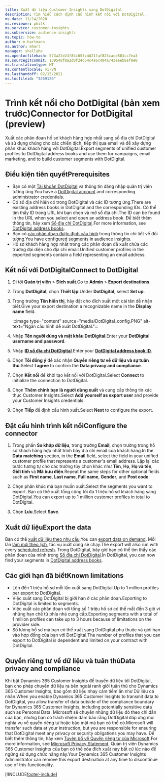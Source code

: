 ```yaml
---
title: Xuất dữ liệu Customer Insights sang DotDigital
description: Tìm hiểu cách định cấu hình kết nối với DotDigital.
ms.date: 11/14/2020
ms.reviewer: philk
ms.service: customer-insights
ms.subservice: audience-insights
ms.topic: how-to
author: m-hartmann
ms.author: mhart
manager: shellyha
ms.openlocfilehash: 573a22e24f84c65fc4d21faf823cace801cc7ea3
ms.sourcegitcommit: 139548f8a2d0f24d54c4a6c404a743eeeb8ef8e0
ms.translationtype: HT
ms.contentlocale: vi-VN
ms.lasthandoff: 02/15/2021
ms.locfileid: "5269126"
---
```

# <a name="connector-for-dotdigital-preview"></a><span data-ttu-id="6c29b-103">Trình kết nối cho DotDigital (bản xem trước)</span><span class="sxs-lookup"><span data-stu-id="6c29b-103">Connector for DotDigital (preview)</span></span>

<span data-ttu-id="6c29b-104">Xuất các phân đoạn hồ sơ khách hàng hợp nhất sang sổ địa chỉ DotDigital và sử dụng chúng cho các chiến dịch, tiếp thị qua email và để xây dựng phân khúc khách hàng với DotDigital.</span><span class="sxs-lookup"><span data-stu-id="6c29b-104">Export segments of unified customer profiles to DotDigital address books and use them for campaigns, email marketing, and to build customer segments with DotDigital.</span></span> 

## <a name="prerequisites"></a><span data-ttu-id="6c29b-105">Điều kiện tiên quyết</span><span class="sxs-lookup"><span data-stu-id="6c29b-105">Prerequisites</span></span>

-   <span data-ttu-id="6c29b-106">Bạn có một [Tài khoản DotDigital](https://dotdigital.com/) và thông tin đăng nhập quản trị viên tương ứng.</span><span class="sxs-lookup"><span data-stu-id="6c29b-106">You have a [DotDigital account](https://dotdigital.com/) and corresponding administrator credentials.</span></span>
-   <span data-ttu-id="6c29b-107">Có sổ địa chỉ hiện có trong DotDigital và các ID tương ứng.</span><span class="sxs-lookup"><span data-stu-id="6c29b-107">There are existing address books in DotDigital and the corresponding IDs.</span></span> <span data-ttu-id="6c29b-108">Có thể tìm thấy ID trong URL khi bạn chọn và mở sổ địa chỉ.</span><span class="sxs-lookup"><span data-stu-id="6c29b-108">The ID can be found in the URL when you select and open an address book.</span></span> <span data-ttu-id="6c29b-109">Để biết thêm thông tin, hãy xem [Sổ địa chỉ DotDigital](https://support.dotdigital.com/hc/articles/212211968-Creating-an-address-book).</span><span class="sxs-lookup"><span data-stu-id="6c29b-109">For more information, see [DotDigital address books](https://support.dotdigital.com/hc/articles/212211968-Creating-an-address-book).</span></span>
-   <span data-ttu-id="6c29b-110">Bạn có [các phân đoạn được định cấu hình](segments.md) trong thông tin chi tiết về đối tượng.</span><span class="sxs-lookup"><span data-stu-id="6c29b-110">You have [configured segments](segments.md) in audience insights.</span></span>
-   <span data-ttu-id="6c29b-111">Hồ sơ khách hàng hợp nhất trong các phân đoạn đã xuất chứa các trường đại diện cho địa chỉ email.</span><span class="sxs-lookup"><span data-stu-id="6c29b-111">Unified customer profiles in the exported segments contain a field representing an email address.</span></span>

## <a name="connect-to-dotdigital"></a><span data-ttu-id="6c29b-112">Kết nối với DotDigital</span><span class="sxs-lookup"><span data-stu-id="6c29b-112">Connect to DotDigital</span></span>

1. <span data-ttu-id="6c29b-113">Đi tới **Quản trị viên** > **Đích xuất**.</span><span class="sxs-lookup"><span data-stu-id="6c29b-113">Go to **Admin** > **Export destinations**.</span></span>

1. <span data-ttu-id="6c29b-114">Trong **DotDigital**, chọn **Thiết lập**.</span><span class="sxs-lookup"><span data-stu-id="6c29b-114">Under **DotDigital**, select **Set up**.</span></span>

1. <span data-ttu-id="6c29b-115">Trong trường **Tên hiển thị**, hãy đặt cho đích xuất một cái tên dễ nhận biết.</span><span class="sxs-lookup"><span data-stu-id="6c29b-115">Give your export destination a recognizable name in the **Display name** field.</span></span>

   :::image type="content" source="media/DotDigital_config.PNG" alt-text="Ngăn cấu hình để xuất DotDigital.":::

1. <span data-ttu-id="6c29b-117">Nhập **Tên người dùng và mật khẩu DotDigital**.</span><span class="sxs-lookup"><span data-stu-id="6c29b-117">Enter your **DotDigital username and password**.</span></span>

1. <span data-ttu-id="6c29b-118">Nhập **[ID sổ địa chỉ DotDigital](https://support.dotdigital.com/hc/articles/212211968-Creating-an-address-book)**.</span><span class="sxs-lookup"><span data-stu-id="6c29b-118">Enter your **[DotDigital address book ID](https://support.dotdigital.com/hc/articles/212211968-Creating-an-address-book)**.</span></span>

1. <span data-ttu-id="6c29b-119">Chọn **Tôi đồng ý** để xác nhận **Quyền riêng tư về dữ liệu và sự tuân thủ**.</span><span class="sxs-lookup"><span data-stu-id="6c29b-119">Select **I agree** to confirm the **Data privacy and compliance**.</span></span>

1. <span data-ttu-id="6c29b-120">Chọn **Kết nối** để khởi tạo kết nối với DotDigital.</span><span class="sxs-lookup"><span data-stu-id="6c29b-120">Select **Connect** to initialize the connection to DotDigital.</span></span>

1. <span data-ttu-id="6c29b-121">Chọn **Thêm chính bạn là người dùng xuất** và cung cấp thông tin xác thực Customer Insights.</span><span class="sxs-lookup"><span data-stu-id="6c29b-121">Select **Add yourself as export user** and provide your Customer Insights credentials.</span></span>

1. <span data-ttu-id="6c29b-122">Chọn **Tiếp** để định cấu hình xuất.</span><span class="sxs-lookup"><span data-stu-id="6c29b-122">Select **Next** to configure the export.</span></span>

## <a name="configure-the-connector"></a><span data-ttu-id="6c29b-123">Đặt cấu hình trình kết nối</span><span class="sxs-lookup"><span data-stu-id="6c29b-123">Configure the connector</span></span>

1. <span data-ttu-id="6c29b-124">Trong phần **So khớp dữ liệu**, trong trường **Email**, chọn trường trong hồ sơ khách hàng hợp nhất trình bày địa chỉ email của khách hàng.</span><span class="sxs-lookup"><span data-stu-id="6c29b-124">In the **Data matching** section, in the **Email** field, select the field in your unified customer profile that represents a customer's email address.</span></span> <span data-ttu-id="6c29b-125">Lặp lại các bước tương tự cho các trường tùy chọn khác như **Tên**, **Họ**, **Họ và tên**, **Giới tính** và **Mã bưu điện**.</span><span class="sxs-lookup"><span data-stu-id="6c29b-125">Repeat the same steps for other optional fields such as **First name**, **Last name**, **Full name**, **Gender**, and **Post code**.</span></span>

1. <span data-ttu-id="6c29b-126">Chọn phân khúc mà bạn muốn xuất.</span><span class="sxs-lookup"><span data-stu-id="6c29b-126">Select the segments you want to export.</span></span> <span data-ttu-id="6c29b-127">Bạn có thể xuất tổng cộng tối đa 1 triệu hồ sơ khách hàng sang DotDigital.</span><span class="sxs-lookup"><span data-stu-id="6c29b-127">You can export up to 1 million customer profiles in total to DotDigital.</span></span>

1. <span data-ttu-id="6c29b-128">Chọn **Lưu**.</span><span class="sxs-lookup"><span data-stu-id="6c29b-128">Select **Save**.</span></span>

## <a name="export-the-data"></a><span data-ttu-id="6c29b-129">Xuất dữ liệu</span><span class="sxs-lookup"><span data-stu-id="6c29b-129">Export the data</span></span>

<span data-ttu-id="6c29b-130">Bạn có thể [xuất dữ liệu theo nhu cầu](export-destinations.md).</span><span class="sxs-lookup"><span data-stu-id="6c29b-130">You can [export data on demand](export-destinations.md).</span></span> <span data-ttu-id="6c29b-131">Mỗi lần [làm mới theo lịch](system.md#schedule-tab), tác vụ xuất cũng sẽ chạy.</span><span class="sxs-lookup"><span data-stu-id="6c29b-131">The export will also run with every [scheduled refresh](system.md#schedule-tab).</span></span> <span data-ttu-id="6c29b-132">Trong DotDigital, bây giờ bạn có thể tìm thấy các phân đoạn của mình trong [Sổ địa chỉ DotDigital](https://support.dotdigital.com/hc/articles/212211968-Creating-an-address-book).</span><span class="sxs-lookup"><span data-stu-id="6c29b-132">In DotDigital, you can now find your segments in [DotDigital address books](https://support.dotdigital.com/hc/articles/212211968-Creating-an-address-book).</span></span>

## <a name="known-limitations"></a><span data-ttu-id="6c29b-133">Các giới hạn đã biết</span><span class="sxs-lookup"><span data-stu-id="6c29b-133">Known limitations</span></span>

- <span data-ttu-id="6c29b-134">Lên đến 1 triệu hồ sơ mỗi lần xuất sang DotDigital.</span><span class="sxs-lookup"><span data-stu-id="6c29b-134">Up to 1 million profiles per export to DotDigital.</span></span>
- <span data-ttu-id="6c29b-135">Việc xuất sang DotDigital bị giới hạn ở các phân đoạn.</span><span class="sxs-lookup"><span data-stu-id="6c29b-135">Exporting to DotDigital is limited to segments.</span></span>
- <span data-ttu-id="6c29b-136">Việc xuất các phân đoạn với tổng số 1 triệu hồ sơ có thể mất đến 3 giờ vì những hạn chế từ phía nhà cung cấp.</span><span class="sxs-lookup"><span data-stu-id="6c29b-136">Exporting segments with a total of 1 million profiles can take up to 3 hours because of limitations on the provider side.</span></span> 
- <span data-ttu-id="6c29b-137">Số lượng hồ sơ mà bạn có thể xuất sang DotDigital phụ thuộc và giới hạn vào hợp đồng của bạn với DotDigital.</span><span class="sxs-lookup"><span data-stu-id="6c29b-137">The number of profiles that you can export to DotDigital is dependent and limited on your contract with DotDigital.</span></span>

## <a name="data-privacy-and-compliance"></a><span data-ttu-id="6c29b-138">Quyền riêng tư về dữ liệu và tuân thủ</span><span class="sxs-lookup"><span data-stu-id="6c29b-138">Data privacy and compliance</span></span>

<span data-ttu-id="6c29b-139">Khi bật Dynamics 365 Customer Insights để truyền dữ liệu tới DotDigital, bạn cho phép chuyển dữ liệu ra bên ngoài ranh giới tuân thủ cho Dynamics 365 Customer Insights, bao gồm dữ liệu nhạy cảm tiềm ẩn như Dữ liệu cá nhân.</span><span class="sxs-lookup"><span data-stu-id="6c29b-139">When you enable Dynamics 365 Customer Insights to transmit data to DotDigital, you allow transfer of data outside of the compliance boundary for Dynamics 365 Customer Insights, including potentially sensitive data such as Personal Data.</span></span> <span data-ttu-id="6c29b-140">Microsoft sẽ chuyển những dữ liệu đó theo chỉ dẫn của bạn, nhưng bạn có trách nhiệm đảm bảo rằng DotDigital đáp ứng mọi nghĩa vụ về quyền riêng tư hoặc bảo mật mà bạn có thể có.</span><span class="sxs-lookup"><span data-stu-id="6c29b-140">Microsoft will transfer such data at your instruction, but you are responsible for ensuring that DotDigital meet any privacy or security obligations you may have.</span></span> <span data-ttu-id="6c29b-141">Để biết thêm thông tin, hãy xem [Tuyên bố về Quyền riêng tư của Microsoft](https://go.microsoft.com/fwlink/?linkid=396732).</span><span class="sxs-lookup"><span data-stu-id="6c29b-141">For more information, see [Microsoft Privacy Statement](https://go.microsoft.com/fwlink/?linkid=396732).</span></span>
<span data-ttu-id="6c29b-142">Quản trị viên Dynamics 365 Customer Insights của bạn có thể xóa đích xuất này bất cứ lúc nào để ngừng sử dụng chức năng này.</span><span class="sxs-lookup"><span data-stu-id="6c29b-142">Your Dynamics 365 Customer Insights Administrator can remove this export destination at any time to discontinue use of this functionality.</span></span>


[!INCLUDE[footer-include](../includes/footer-banner.md)]